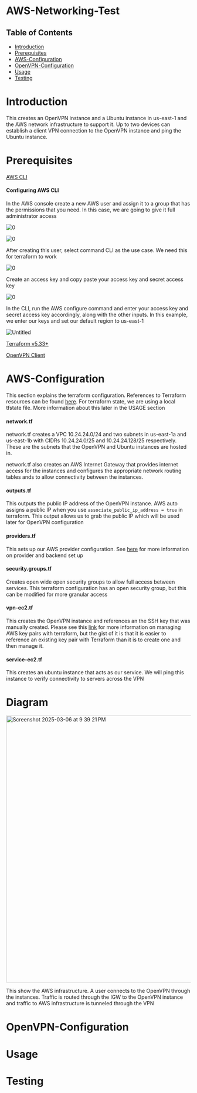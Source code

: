 # AWS-Networking-Test 

## Table of Contents 
- [Introduction](#introduction)
- [Prerequisites](#prerequisites)
- [AWS-Configuration](#AWS-configuration)
- [OpenVPN-Configuration](#OpenVPN-Configuration)
- [Usage](#Usage)
- [Testing](#Testing)

# Introduction
This creates an OpenVPN instance and a Ubuntu instance in us-east-1 and the AWS network infrastructure to support it. Up to two devices can establish a client VPN connection to the OpenVPN instance and ping the Ubuntu instance.

# Prerequisites
[AWS CLI](https://docs.aws.amazon.com/cli/latest/userguide/getting-started-install.html#getting-started-install-instructions)

#### Configuring AWS CLI

In the AWS console create a new AWS user and assign it to a group that has the permissions that you need. In this case, we are going to give it full administrator access

![0](https://github.com/user-attachments/assets/879e5448-8dc8-416a-8b40-287f2f4f5e78)

![0](https://github.com/user-attachments/assets/4d3c0f36-2d46-4099-9202-e5079a25da68)

After creating this user, select command CLI as the use case. We need this for terraform to work

![0](https://github.com/user-attachments/assets/d068e674-a5e2-4a84-bbd4-a5472c65c616)

Create an access key and copy paste your access key and secret access key 

![0](https://github.com/user-attachments/assets/3740fb4f-9fc2-4227-8a07-8d16e7077077)

In the CLI, run the AWS configure command and enter your access key and secret access key accordingly, along with the other inputs. In this example, we enter our keys and set our default region to us-east-1

![Untitled](https://github.com/user-attachments/assets/911d3f76-3c90-4acb-ae61-e2975b72ec6d)

[Terraform v5.33+](https://developer.hashicorp.com/terraform/tutorials/aws-get-started/install-cli)

[OpenVPN Client](https://openvpn.net/client/)

# AWS-Configuration

This section explains the terraform configuration. References to Terraform resources can be found [here](https://registry.terraform.io/providers/hashicorp/aws/latest/docs/resources/vpc). For terraform state, we are using a local tfstate file. More information about this later in the USAGE section

#### **network.tf**

network.tf creates a VPC 10.24.24.0/24 and two subnets in us-east-1a and us-east-1b with CIDRs 10.24.24.0/25 and 10.24.24.128/25 respectively. These are the subnets that the OpenVPN and Ubuntu instances are hosted in.

network.tf also creates an AWS Internet Gateway that provides internet access for the instances and configures the appropriate network routing tables ands to allow connectivity between the instances.


####  **outputs.tf**

This outputs the public IP address of the OpenVPN instance. AWS auto assigns a public IP when you use `associate_public_ip_address = true` in terraform. This output allows us to grab the public IP which will be used later for OpenVPN configuration


####  **providers.tf**

This sets up our AWS provider configuration. See [here](https://registry.terraform.io/providers/hashicorp/aws/latest/docs) for more information on provider and backend set up

####  **security.groups.tf**

Creates open wide open security groups to allow full access between services. This terraform configuration has an open security group, but this can be modified for more granular access


####  **vpn-ec2.tf**

This creates the OpenVPN instance and references an the SSH key that was manually created. Please see this [link](https://registry.terraform.io/providers/hashicorp/aws/latest/docs/resources/key_pair) for more information on managing AWS key pairs with terraform, but the gist of it is that it is easier to reference an existing key pair with Terraform than it is to create one and then manage it.

####  **service-ec2.tf**

This creates an ubuntu instance that acts as our service. We will ping this instance to verify connectivity to servers across the VPN

# Diagram

<img width="725" alt="Screenshot 2025-03-06 at 9 39 21 PM" src="https://github.com/user-attachments/assets/ff7f7722-53a0-4306-be34-f29b3b4d4484" />

This show the AWS infrastructure. A user connects to the OpenVPN through the instances. Traffic is routed through the IGW to the OpenVPN instance and traffic to AWS infrastructure is tunneled through the VPN
# OpenVPN-Configuration

# Usage

# Testing


